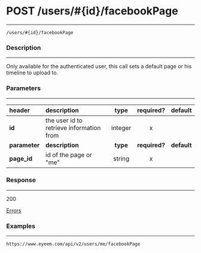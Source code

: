 # POST /users/#{id}/facebookPage    
***
`/users/#{id}/facebookPage`

### Description
***
Only available for the authenticated user, this call sets a default page or his timeline to upload to.

### Parameters
***

|header| description| type |required? |default|
|:---------|:--------------|:----------:|:------------:|:------------:|
|**id**|the user id to retrieve information from|integer|x||
|**parameter**| **description**| **type** |**required?** |**default**|
|**page_id**|id of the page or "me"|string|x||

### Response
***

200 


[Errors](../../resources/errors.md#files)

### Examples
***

`https://www.eyeem.com/api/v2/users/me/facebookPage`


